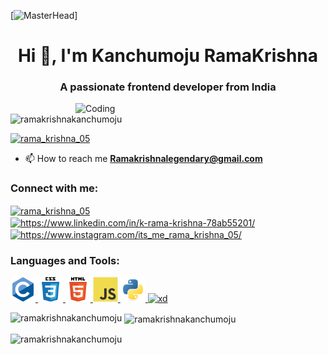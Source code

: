 [![MasterHead](https://1.bp.blogspot.com/-7A4WynwLsM...)]
<h1 align="center">Hi 👋, I'm Kanchumoju RamaKrishna</h1>
<h3 align="center">A passionate frontend developer from India</h3>
<img  align="right" alt="Coding" width="400" src="https://t4.ftcdn.net/jpg/03/13/40/45/360_F_313404541_e9YZ3pht6oEEkMXuhxTboqXA2B2ShNnC.jpg">

<p align="left"> <img src="https://komarev.com/ghpvc/?username=ramakrishnakanchumoju&label=Profile%20views&color=0e75b6&style=flat" alt="ramakrishnakanchumoju" /> </p>

<p align="left"> <a href="https://twitter.com/rama_krishna_05" target="blank"><img src="https://img.shields.io/twitter/follow/rama_krishna_05?logo=twitter&style=for-the-badge" alt="rama_krishna_05" /></a> </p>

- 📫 How to reach me **Ramakrishnalegendary@gmail.com**

<h3 align="left">Connect with me:</h3>
<p align="left">
<a href="https://twitter.com/rama_krishna_05" target="blank"><img align="center" src="https://raw.githubusercontent.com/rahuldkjain/github-profile-readme-generator/master/src/images/icons/Social/twitter.svg" alt="rama_krishna_05" height="30" width="40" /></a>
<a href="https://linkedin.com/in/https://www.linkedin.com/in/k-rama-krishna-78ab55201/" target="blank"><img align="center" src="https://raw.githubusercontent.com/rahuldkjain/github-profile-readme-generator/master/src/images/icons/Social/linked-in-alt.svg" alt="https://www.linkedin.com/in/k-rama-krishna-78ab55201/" height="30" width="40" /></a>
<a href="https://instagram.com/https://www.instagram.com/its_me_rama_krishna_05/" target="blank"><img align="center" src="https://raw.githubusercontent.com/rahuldkjain/github-profile-readme-generator/master/src/images/icons/Social/instagram.svg" alt="https://www.instagram.com/its_me_rama_krishna_05/" height="30" width="40" /></a>
</p>

<h3 align="left">Languages and Tools:</h3>
<p align="left"> <a href="https://www.cprogramming.com/" target="_blank" rel="noreferrer"> <img src="https://raw.githubusercontent.com/devicons/devicon/master/icons/c/c-original.svg" alt="c" width="40" height="40"/> </a> <a href="https://www.w3schools.com/css/" target="_blank" rel="noreferrer"> <img src="https://raw.githubusercontent.com/devicons/devicon/master/icons/css3/css3-original-wordmark.svg" alt="css3" width="40" height="40"/> </a> <a href="https://www.w3.org/html/" target="_blank" rel="noreferrer"> <img src="https://raw.githubusercontent.com/devicons/devicon/master/icons/html5/html5-original-wordmark.svg" alt="html5" width="40" height="40"/> </a> <a href="https://developer.mozilla.org/en-US/docs/Web/JavaScript" target="_blank" rel="noreferrer"> <img src="https://raw.githubusercontent.com/devicons/devicon/master/icons/javascript/javascript-original.svg" alt="javascript" width="40" height="40"/> </a> <a href="https://www.python.org" target="_blank" rel="noreferrer"> <img src="https://raw.githubusercontent.com/devicons/devicon/master/icons/python/python-original.svg" alt="python" width="40" height="40"/> </a> <a href="https://www.adobe.com/products/xd.html" target="_blank" rel="noreferrer"> <img src="https://cdn.worldvectorlogo.com/logos/adobe-xd.svg" alt="xd" width="40" height="40"/> </a> </p>

<p><img align="left" src="https://github-readme-stats.vercel.app/api/top-langs?username=ramakrishnakanchumoju&show_icons=true&locale=en&layout=compact" alt="ramakrishnakanchumoju" /></p>

<p>&nbsp;<img align="center" src="https://github-readme-stats.vercel.app/api?username=ramakrishnakanchumoju&show_icons=true&locale=en" alt="ramakrishnakanchumoju" /></p>

<p><img align="center" src="https://github-readme-streak-stats.herokuapp.com/?user=ramakrishnakanchumoju&" alt="ramakrishnakanchumoju" /></p>
